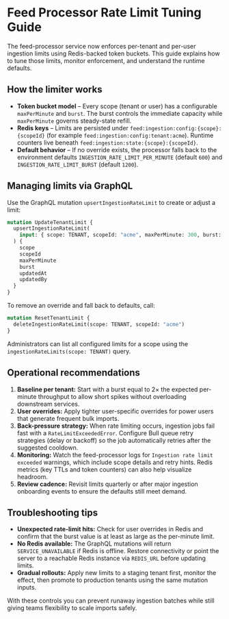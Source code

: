 # Feed Processor Rate Limit Tuning Guide

The feed-processor service now enforces per-tenant and per-user ingestion limits using Redis-backed token buckets. This guide explains how to tune those limits, monitor enforcement, and understand the runtime defaults.

## How the limiter works

- **Token bucket model** – Every scope (tenant or user) has a configurable `maxPerMinute` and `burst`. The burst controls the immediate capacity while `maxPerMinute` governs steady-state refill.
- **Redis keys** – Limits are persisted under `feed:ingestion:config:{scope}:{scopeId}` (for example `feed:ingestion:config:tenant:acme`). Runtime counters live beneath `feed:ingestion:state:{scope}:{scopeId}`.
- **Default behavior** – If no override exists, the processor falls back to the environment defaults `INGESTION_RATE_LIMIT_PER_MINUTE` (default `600`) and `INGESTION_RATE_LIMIT_BURST` (default `1200`).

## Managing limits via GraphQL

Use the GraphQL mutation `upsertIngestionRateLimit` to create or adjust a limit:

```graphql
mutation UpdateTenantLimit {
  upsertIngestionRateLimit(
    input: { scope: TENANT, scopeId: "acme", maxPerMinute: 300, burst: 600 }
  ) {
    scope
    scopeId
    maxPerMinute
    burst
    updatedAt
    updatedBy
  }
}
```

To remove an override and fall back to defaults, call:

```graphql
mutation ResetTenantLimit {
  deleteIngestionRateLimit(scope: TENANT, scopeId: "acme")
}
```

Administrators can list all configured limits for a scope using the `ingestionRateLimits(scope: TENANT)` query.

## Operational recommendations

1. **Baseline per tenant:** Start with a burst equal to 2× the expected per-minute throughput to allow short spikes without overloading downstream services.
2. **User overrides:** Apply tighter user-specific overrides for power users that generate frequent bulk imports.
3. **Back-pressure strategy:** When rate limiting occurs, ingestion jobs fail fast with a `RateLimitExceededError`. Configure Bull queue retry strategies (delay or backoff) so the job automatically retries after the suggested cooldown.
4. **Monitoring:** Watch the feed-processor logs for `Ingestion rate limit exceeded` warnings, which include scope details and retry hints. Redis metrics (key TTLs and token counters) can also help visualize headroom.
5. **Review cadence:** Revisit limits quarterly or after major ingestion onboarding events to ensure the defaults still meet demand.

## Troubleshooting tips

- **Unexpected rate-limit hits:** Check for user overrides in Redis and confirm that the burst value is at least as large as the per-minute limit.
- **No Redis available:** The GraphQL mutations will return `SERVICE_UNAVAILABLE` if Redis is offline. Restore connectivity or point the server to a reachable Redis instance via `REDIS_URL` before updating limits.
- **Gradual rollouts:** Apply new limits to a staging tenant first, monitor the effect, then promote to production tenants using the same mutation inputs.

With these controls you can prevent runaway ingestion batches while still giving teams flexibility to scale imports safely.
